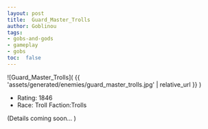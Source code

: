 ```yaml
---
layout: post
title:  Guard_Master_Trolls
author: Goblinou
tags:
- gobs-and-gods
- gameplay
- gobs
toc:  false
---
```


![Guard_Master_Trolls]( {{ 'assets/generated/enemies/guard_master_trolls.jpg' | relative_url }} )
- Rating: 1846
- Race: Troll  Faction:Trolls

(Details coming soon... )